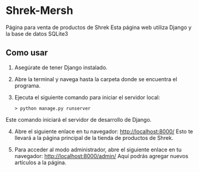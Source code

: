 # Shrek-Mersh
Página para venta de productos de Shrek
Esta página web utiliza Django y la base de datos SQLite3

## Como usar
1. Asegúrate de tener Django instalado.
2. Abre la terminal y navega hasta la carpeta donde se encuentra el programa.
3. Ejecuta el siguiente comando para iniciar el servidor local:

   ```shell
   > python manage.py runserver
  Este comando iniciará el servidor de desarrollo de Django.

4. Abre el siguiente enlace en tu navegador: [http://localhost:8000/](http://localhost:8000/)
Esto te llevará a la página principal de la tienda de productos de Shrek.

5. Para acceder al modo administrador, abre el siguiente enlace en tu navegador: [http://localhost:8000/admin/](http://localhost:8000/admin/)
Aquí podrás agregar nuevos artículos a la página.



